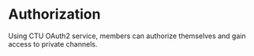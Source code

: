 ﻿# Authorization

Using CTU OAuth2 service,
members can authorize themselves and gain access to private channels.
